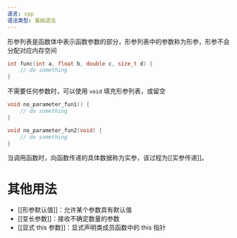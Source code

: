 ```yaml
---
语言: cpp
语法类型: 基础语法
---
```

形参列表是函数体中表示函数参数的部分，形参列表中的参数称为形参，形参不会分配对应内存空间

```cpp
int func(int a, float b, double c, size_t d) {
    // do something
}
```

不需要任何参数时，可以使用 `void` 填充形参列表，或留空

```cpp
void no_parameter_fun1() {
    // do something
}

void no_parameter_fun2(void) {
    // do something
}
```

当调用函数时，向函数传递的具体数据称为实参，该过程为[[实参传递]]。

# 其他用法

- [[形参默认值]]：允许某个参数具有默认值
- [[变长参数]]：接收不确定数量的参数
- [[显式 this 参数]]：显式声明类成员函数中的 this 指针